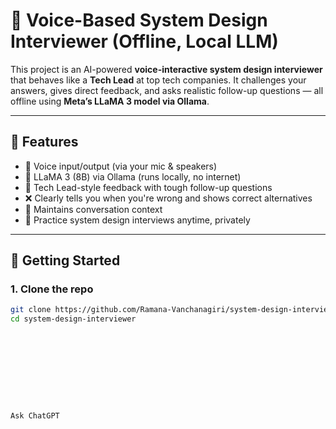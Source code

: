 # 🧠 Voice-Based System Design Interviewer (Offline, Local LLM)

This project is an AI-powered **voice-interactive system design interviewer** that behaves like a **Tech Lead** at top tech companies. It challenges your answers, gives direct feedback, and asks realistic follow-up questions — all offline using **Meta’s LLaMA 3 model via Ollama**.

---

## 🎯 Features

- 🎤 Voice input/output (via your mic & speakers)
- 🧠 LLaMA 3 (8B) via Ollama (runs locally, no internet)
- 💬 Tech Lead-style feedback with tough follow-up questions
- ❌ Clearly tells you when you're wrong and shows correct alternatives
- 🔁 Maintains conversation context
- 🧪 Practice system design interviews anytime, privately

---

## 🚀 Getting Started

### 1. Clone the repo

```bash 
git clone https://github.com/Ramana-Vanchanagiri/system-design-interviewer.git
cd system-design-interviewer










Ask ChatGPT
